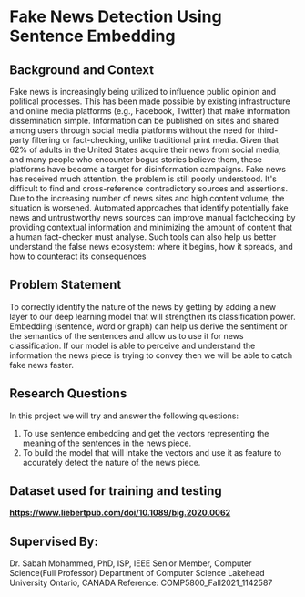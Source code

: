 # Fake News Detection Using Sentence Embedding

## Background and Context 

Fake news is increasingly being utilized to influence public opinion and political processes. This has been made possible by existing infrastructure and online media platforms (e.g., Facebook, Twitter) that make information dissemination simple. Information can be published on sites and shared among users through social media platforms without the need for third-party filtering or fact-checking, unlike traditional print media. Given that 62% of adults in the United States acquire their news from social media, and many people who encounter bogus stories believe them, these platforms have become a target for disinformation campaigns. Fake news has received much attention, the problem is still poorly understood. It's difficult to find and cross-reference contradictory sources and assertions. Due to the increasing number of news sites and high content volume, the situation is worsened. Automated approaches that identify potentially fake news and untrustworthy news sources can improve manual factchecking by providing contextual information and minimizing the amount of content that a human fact-checker must analyse. Such tools can also help us better understand the false news ecosystem: where it begins, how it spreads, and how to counteract its consequences


## Problem Statement 

To correctly identify the nature of the news by getting by adding a new layer to our deep learning model that will strengthen its classification power. Embedding (sentence, word or graph) can help us derive the sentiment or the semantics of the sentences and allow us to use it for news classification. If our model is able to perceive and understand the information the news piece is trying to convey then we will be able to catch fake news faster. 

## Research Questions 

In this project we will try and answer the following questions: 
1)	To use sentence embedding and get the vectors representing the meaning of the sentences in the news piece. 
2)	To build the model that will intake the vectors and use it as feature to accurately detect the nature of the news piece.

## Dataset used for training and testing

**https://www.liebertpub.com/doi/10.1089/big.2020.0062**

## Supervised By:
Dr. Sabah Mohammed, PhD, ISP, IEEE Senior Member, Computer Science(Full Professor)
Department of Computer Science
Lakehead University
Ontario, CANADA
Reference: COMP5800_Fall2021_1142587
